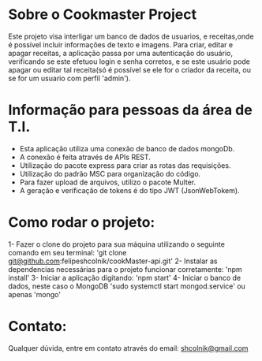 # Sobre o Cookmaster Project
Este projeto visa interligar um banco de dados de usuarios, e receitas,onde é possível incluir informações de texto e imagens. Para criar, editar e apagar receitas, a aplicação passa por uma autenticação do usuário, verificando se este efetuou login e senha corretos, e se este usuário pode apagar ou editar tal receita(só é possível se ele for o criador da receita, ou se for um usuario com perfil 'admin'). 

# Informação para pessoas da área de T.I.
- Esta aplicação utiliza uma conexão de banco de dados mongoDb.
- A conexão é feita através de APIs REST.
- Utilização do pacote express para criar as rotas das requisições.
- Utilização do padrão MSC para organização do código.
- Para fazer upload de arquivos, utilizo o pacote Multer.
- A geração e verificação de tokens é do tipo JWT (JsonWebTokem).


# Como rodar o projeto:

1- Fazer o clone do projeto para sua máquina utilizando o seguinte comando em seu terminal:
'git clone git@github.com:felipeshcolnik/cookMaster-api.git'
2- Instalar as dependencias necessárias para o projeto funcionar corretamente:
'npm install'
3- Iniciar a aplicação digitando:
'npm start'
4- Iniciar o banco de dados, neste caso o MongoDB
'sudo systemctl start mongod.service' ou apenas 'mongo'


# Contato:

Qualquer dúvida, entre em contato através do email: shcolnik@gmail.com
